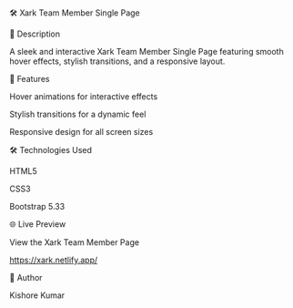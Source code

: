 🛠️ Xark Team Member Single Page

📌 Description

A sleek and interactive Xark Team Member Single Page featuring smooth hover effects, stylish transitions, and a responsive layout.

🚀 Features

Hover animations for interactive effects

Stylish transitions for a dynamic feel

Responsive design for all screen sizes

🛠️ Technologies Used

HTML5

CSS3

Bootstrap 5.33

🌐 Live Preview

View the Xark Team Member Page

https://xark.netlify.app/

📄 Author

Kishore Kumar
